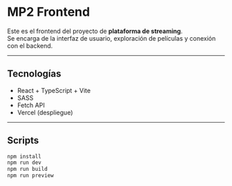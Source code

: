 # MP2 Frontend

Este es el frontend del proyecto de **plataforma de streaming**.  
Se encarga de la interfaz de usuario, exploración de películas y conexión con el backend.

---

## Tecnologías

- React + TypeScript + Vite
- SASS
- Fetch API
- Vercel (despliegue)

---

## Scripts

```bash
npm install
npm run dev
npm run build
npm run preview

